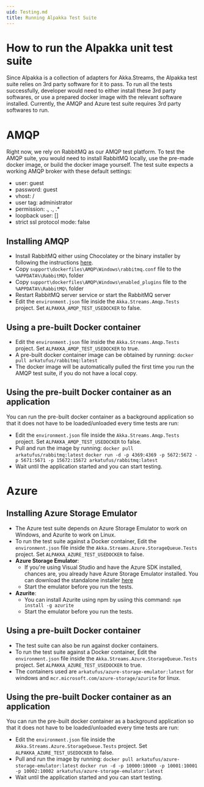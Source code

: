 ```yaml
---
uid: Testing.md
title: Running Alpakka Test Suite
---
```


# How to run the Alpakka unit test suite

Since Alpakka is a collection of adapters for Akka.Streams, the Alpakka test suite relies on 3rd party software for it to pass. To run all the tests successfully, developer would need to either install these 3rd party softwares, or use a prepared docker image with the relevant software installed.
Currently, the AMQP and Azure test suite requires 3rd party softwares to run.

# AMQP

Right now, we rely on RabbitMQ as our AMQP test platform. To test the AMQP suite, you would need to install RabbitMQ locally, use the pre-made docker image, or build the docker image yourself. 
The test suite expects a working AMQP broker with these default settings:
- user: guest
- password: guest
- vhost: /
- user tag: administrator
- permission: .*, .*, .*
- loopback user: []
- strict ssl protocol mode: false

## Installing AMQP

- Install RabbitMQ either using Chocolatey or the binary installer by following the instructions [here](https://www.rabbitmq.com/install-windows.html).
- Copy `support\dockerfiles\AMQP\Windows\rabbitmq.conf` file to the `%APPDATA%\RabbitMQ\` folder
- Copy `support\dockerfiles\AMQP\Windows\enabled_plugins` file to the `%APPDATA%\RabbitMQ\` folder
- Restart RabbitMQ server service or start the RabbitMQ server
- Edit the `environment.json` file inside the `Akka.Streams.Amqp.Tests` project. Set `ALPAKKA_AMQP_TEST_USEDOCKER` to false.

## Using a pre-built Docker container

- Edit the `environment.json` file inside the `Akka.Streams.Amqp.Tests` project. Set `ALPAKKA_AMQP_TEST_USEDOCKER` to true.
- A pre-built docker container image can be obtained by running:
  `docker pull arkatufus/rabbitmq:latest`
- The docker image will be automatically pulled the first time you run the AMQP test suite, if you do not have a local copy.

## Using the pre-built Docker container as an application

You can run the pre-built docker container as a background application so that it does not have to be loaded/unloaded every time tests are run:
- Edit the `environment.json` file inside the `Akka.Streams.Amqp.Tests` project. Set `ALPAKKA_AMQP_TEST_USEDOCKER` to false.
- Pull and run the image by running:
  `docker pull arkatufus/rabbitmq:latest`
  `docker run -d -p 4369:4369 -p 5672:5672 -p 5671:5671 -p 15672:15672 arkatufus/rabbitmq:latest`
- Wait until the application started and you can start testing.

# Azure

## Installing Azure Storage Emulator
- The Azure test suite depends on Azure Storage Emulator to work on Windows, and Azurite to work on Linux.
- To run the test suite against a Docker container, Edit the `environment.json` file inside the `Akka.Streams.Azure.StorageQueue.Tests` project. Set `ALPAKKA_AZURE_TEST_USEDOCKER` to false.
- **Azure Storage Emulator**: 
  - If you're using Visual Studio and have the Azure SDK installed, chances are, you already have Azure Storage Emulator installed. You can download the standalone installer [here](https://go.microsoft.com/fwlink/?linkid=717179&clcid=0x409)
  - Start the emulator before you run the tests.
- **Azurite**: 
  - You can install Azurite using npm by usiing this command: `npm install -g azurite`
  - Start the emulator before you run the tests.

## Using a pre-built Docker container
- The test suite can also be run against docker containers. 
- To run the test suite against a Docker container, Edit the `environment.json` file inside the `Akka.Streams.Azure.StorageQueue.Tests` project. Set `ALPAKKA_AZURE_TEST_USEDOCKER` to true.
- The containers used are `arkatufus/azure-storage-emulator:latest` for windows and `mcr.microsoft.com/azure-storage/azurite` for linux.

## Using the pre-built Docker container as an application

You can run the pre-built docker container as a background application so that it does not have to be loaded/unloaded every time tests are run:
- Edit the `environment.json` file inside the `Akka.Streams.Azure.StorageQueue.Tests` project. Set `ALPAKKA_AZURE_TEST_USEDOCKER` to false.
- Pull and run the image by running:
  `docker pull arkatufus/azure-storage-emulator:latest`
  `docker run -d -p 10000:10000 -p 10001:10001 -p 10002:10002 arkatufus/azure-storage-emulator:latest`
- Wait until the application started and you can start testing.
